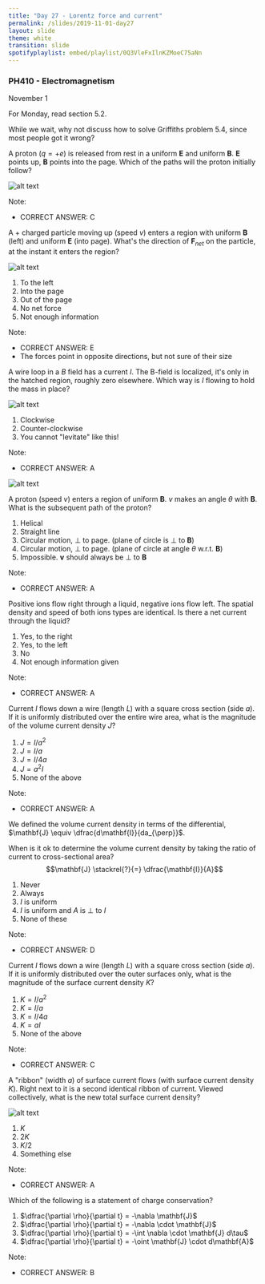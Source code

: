```yaml
---
title: "Day 27 - Lorentz force and current"
permalink: /slides/2019-11-01-day27
layout: slide
theme: white
transition: slide
spotifyplaylist: embed/playlist/0Q3VleFxIlnKZMoeC75aNn
---
```


<section data-markdown="">

### PH410 - Electromagnetism

November 1

For Monday, read section 5.2.

While we wait, why not discuss how to solve Griffiths problem 5.4, since most people got it wrong?
<!--this doesn't work... {% include spotifyplaylist.html id=page.spotifyplaylist %}-->
</section>

<section data-markdown>

A proton ($q=+e$) is released from rest in a uniform $\mathbf{E}$ and uniform $\mathbf{B}$.  $\mathbf{E}$ points up, $\mathbf{B}$ points into the page.  Which of the paths will the proton initially follow?

![alt text](../images/d27-proton-in-EandB.png "Logo Title Text 1")

Note:
* CORRECT ANSWER: C
</section>

<section data-markdown>

A + charged particle moving up (speed $v$) enters a region with uniform $\mathbf{B}$ (left) and uniform $\mathbf{E}$ (into page). What's the direction of $\mathbf{F}_{net}$ on the particle, at the instant it enters the region?

![alt text](../images/d27-charge_enters_EandB.png "Logo Title Text 1")

1. To the left
2. Into the page
3. Out of the page
4. No net force
5. Not enough information

Note:
* CORRECT ANSWER: E
* The forces point in opposite directions, but not sure of their size
</section>

<section data-markdown>

A wire loop in a $B$ field has a current $I$. The B-field is localized, it's only in the hatched region, roughly zero elsewhere. Which way is $I$ flowing to hold the mass in place?

![alt text](../images/d27-B_holding_mass.png "Logo Title Text 1")

1. Clockwise
2. Counter-clockwise
3. You cannot "levitate" like this!

Note:
* CORRECT ANSWER: A

</section>

<section data-markdown>

![alt text](../images/d27-v_at_an_angle_to_B.png "Logo Title Text 1")

A proton (speed $v$) enters a region of uniform $\mathbf{B}$. $v$ makes an angle $\theta$ with $\mathbf{B}$. What is the subsequent path of the proton?

1. Helical
2. Straight line
3. Circular motion, $\perp$ to page. (plane of circle is $\perp$ to $\mathbf{B}$)
4. Circular motion, $\perp$ to page. (plane of circle at angle $\theta$ w.r.t. $\mathbf{B}$)
5. Impossible.  $\mathbf{v}$ should always be $\perp$ to $\mathbf{B}$

Note:
* CORRECT ANSWER: A
</section>


<section data-markdown>

Positive ions flow right through a liquid, negative ions flow left. The spatial density and speed of both ions types are identical. Is there a net current through the liquid?

1. Yes, to the right
2. Yes, to the left
3. No
4. Not enough information given

Note:
* CORRECT ANSWER: A

</section>

<section data-markdown>

Current $I$ flows down a wire (length $L$) with a square cross section (side $a$). If it is uniformly distributed over the entire wire area, what is the magnitude of the volume current density $J$?

1. $J = I/a^2$
2. $J = I/a$
3. $J = I/4a$
4. $J = a^2I$
5. None of the above

Note:
* CORRECT ANSWER: A

</section>

<section data-markdown>

We defined the volume current density in terms of the differential, $\mathbf{J} \equiv \dfrac{d\mathbf{I}}{da_{\perp}}$.

When is it ok to determine the volume current density by taking the ratio of current to cross-sectional area?
$$\mathbf{J} \stackrel{?}{=} \dfrac{\mathbf{I}}{A}$$

1. Never
2. Always
3. $I$ is uniform
4. $I$ is uniform and $A$ is $\perp$ to $I$
5. None of these

Note:
* CORRECT ANSWER: D

</section>

<section data-markdown>

Current $I$ flows down a wire (length $L$) with a square cross section (side $a$). If it is uniformly distributed over the outer surfaces only, what is the magnitude of the surface current density $K$?

1. $K = I/a^2$
2. $K = I/a$
3. $K = I/4a$
4. $K = aI$
5. None of the above

Note:
* CORRECT ANSWER: C

</section>

<section data-markdown>

A "ribbon" (width $a$) of surface current flows (with surface current density $K$). Right next to it is a second identical ribbon of current. Viewed collectively, what is the new total surface current density?

![alt text](../images/d27-current_ribbon.png "Logo Title Text 1")

1. $K$
2. $2K$
3. $K/2$
4. Something else

Note:
* CORRECT ANSWER: A

</section>


<section data-markdown>

Which of the following is a statement of charge conservation?

1. $\dfrac{\partial \rho}{\partial t} = -\nabla \mathbf{J}$
2. $\dfrac{\partial \rho}{\partial t} = -\nabla \cdot \mathbf{J}$
3. $\dfrac{\partial \rho}{\partial t} = -\int \nabla \cdot \mathbf{J} d\tau$
4. $\dfrac{\partial \rho}{\partial t} = -\oint \mathbf{J} \cdot d\mathbf{A}$

Note:
* CORRECT ANSWER: B

</section>

